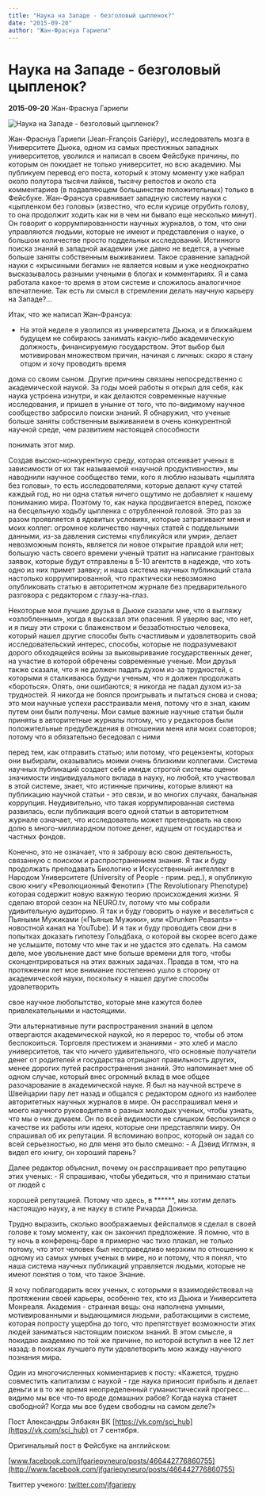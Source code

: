 ```yaml
---
title: "Наука на Западе - безголовый цыпленок?"
date: "2015-09-20"
author: "Жан-Фраснуа Гариепи"
---
```


# Наука на Западе - безголовый цыпленок?

**2015-09-20** Жан-Фраснуа Гариепи

![Наука на Западе - безголовый цыпленок?](https://encrypted-tbn1.gstatic.com/images?q=tbn:ANd9GcTUxzfNqSBen6aC7cu43S9J0zjaC80dUgrCEp-FQwn0Zx84grC1)

Жан-Фраснуа Гариепи (Jean-François Gariépy), исследователь мозга в Университете Дьюка, одном из самых престижных западных университетов, уволился и написал в своем Фейсбуке причины, по которым он покидает не только университет, но всю академию. Мы публикуем перевод его поста, который к этому моменту уже набрал около полутора тысячи лайков, тысячу репостов и около ста комментариев (в подавляющем большинстве положительных) только в Фейсбуке. Жан-Франсуа сравнивает западную систему науки с «цыпленком без головы» (известно, что если курице отрубить голову, то она продолжит ходить как ни в чем ни бывало еще несколько минут). Он говорит о коррумпированности научных журналов, о том, что они управляются людьми, которые не имеют и представления о науке, о большом количестве просто поддельных исследований. Истинного поиска знаний в западной академии уже давно не ведется, а ученые больше заняты собственным выживанием. Такое сравнение западной науки с «крысиными бегами» не является новым и уже неоднократно высказывалось разными учеными в блогах и комментариях. Я и сама работала какое-то время в этом системе и сложилось аналогичное впечатление. Так есть ли смысл в стремлении делать научную карьеру на Западе?...

Итак, что же написал Жан-Франсуа:

- На этой неделе я уволился из университета Дьюка, и в ближайшем будущем не собираюсь занимать какую-либо академическую должность, финансируемую государством. Этот выбор был мотивирован множеством причин, начиная с личных: скоро я стану отцом и хочу проводить время

дома со своим сыном. Другие причины связаны непосредственно с академической наукой. За годы моей работы я открыл для себя, как наука устроена изнутри, и как делаются современные научные исследования, и пришел в уныние от того, что по-видимому научное сообщество забросило поиски знаний. Я обнаружил, что ученые больше заняты собственным выживанием в очень конкурентной научной среде, чем развитием настоящей способности

понимать этот мир.

Создав высоко-конкурентную среду, которая отсеивает ученых в зависимости от их так называемой «научной продуктивности», мы наводнили научное сообщество теми, кого я люблю называть «цыплята без головы», то есть исследователями, которые делают кучу статей каждый год, но ни одна статья ничего ощутимо не добавляет к нашему пониманию мира. Поэтому то, как наука продвигается вперед, похоже на бесцельную ходьбу цыпленка с отрубленной головой. Это раз за разом проявляется в ядовитых условиях, которые затрагивают меня и моих коллег: огромное количество научных статей с поддельными данными, из-за давления системы «публикуйся или умри», делает невозможным понять, является ли новое открытие правдой или нет; большую часть своего времени ученый тратит на написание грантовых заявок, которые будут отправлены в 5-10 агентств в надежде, что хоть одно из них примет заявку; и наша система научных публикаций стала настолько коррумпированной, что практически невозможно опубликовать статью в авторитетном журнале без предварительного разговора с редактором с глазу-на-глаз.

Некоторые мои лучшие друзья в Дьюке сказали мне, что я выгляжу «озлобленным», когда я высказал эти опасения. Я уверяю вас, что нет, и я пишу эти строки с блаженством и беззаботностью человека, который нашел другие способы быть счастливым и удовлетворить свой исследовательский интерес, способы, которые не подразумевают дорого обходящейся войны за выковыривание государственных денег, на участие в которой обречены современные ученые. Мои друзья также сказали, что я не должен падать духом из-за трудностей, с которыми я сталкиваюсь будучи ученым, что я должен продолжать «бороться». Опять, они ошибаются; я никогда не падал духом из-за трудностей. Я никогда не боялся проигрывать и пытаться снова и снова; это мои научные успехи расстраивали меня, потому что я знал, каким путем они были получены. Мои самые важные научные статьи были приняты в авторитетные журналы потому, что у редакторов были положительные предубеждения в отношении меня или моих соавторов; потому что я обязательно беседовал с ними

перед тем, как отправить статью; или потому, что рецензенты, которых они выбирали, оказывались моими очень близкими коллегами. Система научных публикаций создает себе имидж строгой системы оценки значимости индивидуального вклада в науку, но любой, кто участвовал в этой системе, знает, что истинные причины, которые влияют на публикацию научной статьи - это связи, и во многих случаях, банальная коррупция. Неудивительно, что такая коррумпированная система развилась, если публикация всего одной статьи в авторитетном журнале означает, что исследователь может претендовать на свою долю в много-миллиардном потоке денег, идущем от государства и частных фондов.

Конечно, это не означает, что я заброшу всю свою деятельность, связанную с поиском и распространением знания. Я так и буду продолжать преподавать Биологию и Искусственный интеллект в Народом Университете (University of People - прим. ред.), я опубликую свою книгу «Революционный Фенотип» (The Revolutionary Phenotype) которая содержит новую важную теорию происхождения жизни. Я сделаю второй сезон на NEURO.tv, потому что мы собрали удивительную аудиторию. Я так и буду говорить о науке и веселиться с Пьяными Мужиками («Пьяные Мужики», или «Drunken Peasants» - новостной канал на YouTube). И я так и буду проводить свои дни в попытках доказать гипотезу Гольдбаха, о которой вы скорее всего даже не услышите, потому что мне так и не удастся это сделать. На самом деле, мое увольнение даст мне больше времени для того, чтобы сконцентрироваться на этих важных задачах. Правда в том, что на протяжении лет мое внимание постепенно ушло в сторону от академической науки, поскольку я нашел другие способы удовлетворить

свое научное любопытство, которые мне кажутся более привлекательными и настоящими.

Эти альтернативные пути распространения знаний в целом отвергаются академической наукой, но я перерос то, чтобы об этом беспокоиться. Торговля престижем и знаниями - это хлеб и масло университетов, так что ничего удивительного, что основные получатели денег от родителей и государства отрицают правильность других, менее дорогих путей распространения знаний. Это напоминает мне об одном случае, который внес огромный вклад в мое общее разочарование в академической науке. Я был на научной встрече в Швейцарии пару лет назад и общался с редактором одного из наиболее авторитетных научных журналов в мире. Он расспрашивал меня и моего научного руководителя о разных молодых ученых, чтобы узнать, что мы о них думаем. Он по всей видимости не слишком беспокоился о качестве их работы или идеях, которые они представляли миру. Он спрашивал об их репутации. Я вспоминаю вопрос, который он задал со всей серьезностью, но для меня это было смешно: - А Дэвид Иглмэн, я видел его книгу, он хороший парень?

Далее редактор объяснил, почему он расспрашивает про репутацию этих ученых: - Я спрашиваю, чтобы убедиться, что я принимаю статьи от людей с

хорошей репутацией. Потому что здесь, в ******, мы хотим делать настоящую науку, а не науку в стиле Ричарда Докинза.

Трудно выразить, сколько воображаемых фейспалмов я сделал в своей голове к тому моменту, как он закончил предложение. Я помню, что в ту ночь в конференц-баре я примерно час тихо плакал, не только потому, что этот человек был несправедливо мерзким по отношению к одному из самых умных ученых в мире, но и потому, что я понял, что наша система научных публикаций управляется людьми, которые не имеют понятия о том, что такое Знание.

Я хочу поблагодарить всех ученых, с которыми я взаимодействовал на протяжении своей карьеры, особенно тех, кто из Дьюка и Университета Монреаля. Академия - странная вещь: она наполнена умными, мотивированными и выдающимися людьми, работающими в системе, которая попросту ущербна до того, что препятствует возможности этих людей заниматься настоящим поиском знаний. В этом смысле, я покидаю академию по той же причине, по которой вступил в нее 12 лет назад: в поисках лучшего пути удовлетворить мою жажду научного познания мира.

Один из многочисленных комментариев к посту: «Кажется, трудно совместить капитализм с наукой - где наука приносит прибыль и делает деньги и в то же время неопределенный гуманистический прогресс... видимо мы все что-то вроде домашних рабов? Когда наука станет свободной? Когда мы все будем свободны на самом деле?»

Пост Александры Элбакян ВК [https://vk.com/sci_hub](https://vk.com/sci_hub) от 7 сентября.

Оригинальный пост в Фейсбуке на английском:

[www.facebook.com/jfgariepyneuro/posts/466442776860755](http://www.facebook.com/jfgariepyneuro/posts/466442776860755)

Твиттер ученого: [twitter.com/jfgariepy](http://twitter.com/jfgariepy)